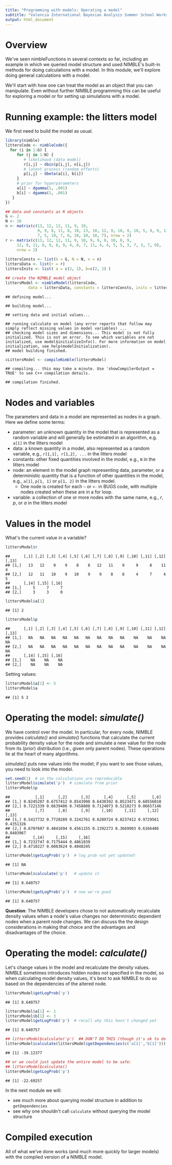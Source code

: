```yaml
---
title: "Programming with models: Operating a model"
subtitle: "Valencia International Bayesian Analysis Summer School Workshop"
output: html_document
---
```





# Overview

We've seen nimbleFunctions in several contexts so far, including an example in which we queried model structure and used NIMBLE's built-in methods for doing calculations with a model. In this module, we'll explore doing general calculations with a model. 

We'll start with how one can treat the model as an object that you can manipulate. Even without further NIMBLE programming this can be useful for exploring a model or for setting up simulations with a model.

# Running example: the litters model

We first need to build the model as usual. 


```r
library(nimble)
littersCode <- nimbleCode({
  for (i in 1:G) {
     for (j in 1:N) {
        # likelihood (data model)
        r[i,j] ~ dbin(p[i,j], n[i,j])
        # latent process (random effects)
        p[i,j] ~ dbeta(a[i], b[i]) 
     }
     # prior for hyperparameters
     a[i] ~ dgamma(1, .001)
     b[i] ~ dgamma(1, .001)
   }
})
```


```r
## data and constants as R objects
G <- 2
N <- 16
n <- matrix(c(13, 12, 12, 11, 9, 10, 
              9, 9, 8, 11, 8, 10, 13, 10, 12, 9, 10, 9, 10, 5, 9, 9, 13, 
              7, 5, 10, 7, 6, 10, 10, 10, 7), nrow = 2)
r <- matrix(c(13, 12, 12, 11, 9, 10, 9, 9, 8, 10, 8, 9, 
     12, 9, 11, 8, 9, 8, 9, 4, 8, 7, 11, 4, 4, 5, 5, 3, 7, 3, 7, 0), 
     nrow = 2)
              
littersConsts <- list(G = G, N = N, n = n)
littersData <- list(r = r)
littersInits <- list( a = c(2, 2), b=c(2, 2) )

## create the NIMBLE model object
littersModel <- nimbleModel(littersCode, 
          data = littersData, constants = littersConsts, inits = littersInits)
```

```
## defining model...
```

```
## building model...
```

```
## setting data and initial values...
```

```
## running calculate on model (any error reports that follow may simply reflect missing values in model variables) ... 
## checking model sizes and dimensions... This model is not fully initialized. This is not an error. To see which variables are not initialized, use model$initializeInfo(). For more information on model initialization, see help(modelInitialization).
## model building finished.
```


```r
cLittersModel <- compileNimble(littersModel)
```

```
## compiling... this may take a minute. Use 'showCompilerOutput = TRUE' to see C++ compilation details.
```

```
## compilation finished.
```

# Nodes and variables

The parameters and data in a model are represented as nodes in a graph. Here we define some terms:

 - parameter: an unknown quantity in the model that is represented as a random variable and will generally be estimated in an algorithm, e.g. `a[1]` in the litters model
 - data: a known quantity in a model, also represented as a random variable, e.g., `r[1,1], r[1,2], ...` in the litters model
 - constants: other fixed quantities involved in the model, e.g., `N` in the litters model
 - node: an element in the model graph representing data, parameter, or a deterministic quantity that is a function of other quantities in the model, e.g., `a[1]`, `p[1, 1]` or `p[1, 2]` in the litters model.
     - One node is created for each `~` or `<-` in BUGS code, with multiple nodes created when these are in a for loop.
 - variable: a collection of one or more nodes with the same name, e.g., *r*, *p*, or *a* in the litters model


# Values in the model

What's the current value in a variable?



```r
littersModel$r  
```

```
##      [,1] [,2] [,3] [,4] [,5] [,6] [,7] [,8] [,9] [,10] [,11] [,12] [,13]
## [1,]   13   12    9    9    8    8   12   11    9     9     8    11     4
## [2,]   12   11   10    9   10    9    9    8    8     4     7     4     5
##      [,14] [,15] [,16]
## [1,]     5     7     7
## [2,]     3     3     0
```

```r
littersModel$a[1]
```

```
## [1] 2
```

```r
littersModel$p
```

```
##      [,1] [,2] [,3] [,4] [,5] [,6] [,7] [,8] [,9] [,10] [,11] [,12] [,13]
## [1,]   NA   NA   NA   NA   NA   NA   NA   NA   NA    NA    NA    NA    NA
## [2,]   NA   NA   NA   NA   NA   NA   NA   NA   NA    NA    NA    NA    NA
##      [,14] [,15] [,16]
## [1,]    NA    NA    NA
## [2,]    NA    NA    NA
```

Setting values:


```r
littersModel$a[1] <- 5
littersModel$a
```

```
## [1] 5 2
```


# Operating the model: *simulate()*
 
We have control over the model. In particular, for every node, NIMBLE provides *calculate()* and *simulate()* functions that calculate the current probability density value for the node and simulate a new value for the node from its (prior) distribution (i.e., given only parent nodes). These operations lie at the heart of many algorithms.

*simulate()* puts new values into the model; if you want to see those values, you need to look into the model.


```r
set.seed(1)  # so the calculations are reproducible
littersModel$simulate('p')  # simulate from prior
littersModel$p
```

```
##           [,1]      [,2]      [,3]      [,4]      [,5]       [,6]
## [1,] 0.8245287 0.6757412 0.8543998 0.6430392 0.8523471 0.60556010
## [2,] 0.7221339 0.6639406 0.7458808 0.7124073 0.5210273 0.06657146
##           [,7]      [,8]      [,9]     [,10]     [,11]     [,12]     [,13]
## [1,] 0.5417732 0.7720289 0.3242761 0.6289724 0.8237412 0.9729561 0.4351326
## [2,] 0.6707607 0.4841694 0.4561155 0.1392273 0.3669903 0.6166486 0.8403967
##          [,14]     [,15]     [,16]
## [1,] 0.7232747 0.7175444 0.4861039
## [2,] 0.4710227 0.6083624 0.4848245
```

```r
littersModel$getLogProb('p')  # log prob not yet updated!
```

```
## [1] NA
```

```r
littersModel$calculate('p')   # update it
```

```
## [1] 8.640757
```

```r
littersModel$getLogProb('p')  # now we're good
```

```
## [1] 8.640757
```

**Question**: The NIMBLE developers chose to not automatically recalculate density values when a node's value changes nor deterministic dependent nodes when a parent node changes. We can discuss the the design considerations in making that choice and the advantages and disadvantages of the choice.

# Operating the model: *calculate()* 


Let's change values in the model and recalculate the density values. NIMBLE sometimes introduces hidden nodes not specified in the model, so when calculating model density values, it's best to ask NIMBLE to do so based on the dependencies of the altered node.


```r
littersModel$getLogProb('p')
```

```
## [1] 8.640757
```

```r
littersModel$a[1] <- 1
littersModel$b[1] <- 3
littersModel$getLogProb('p')  # recall why this hasn't changed yet
```

```
## [1] 8.640757
```

```r
## littersModel$calculate('p')  ## DON'T DO THIS (though it's ok to do here...)
littersModel$calculate(littersModel$getDependencies(c('a[1]','b[1]')))
```

```
## [1] -39.12377
```

```r
## or we could just update the entire model to be safe:
## littersModel$calculate()
littersModel$getLogProb('p')
```

```
## [1] -22.69257
```

In the next module we will:

 - see much more about querying model structure in addition to `getDependencies`
 - see why one shouldn't call `calculate` without querying the model structure

# Compiled execution

All of what we've done works (and much more quickly for larger models) with the compiled version of a NIMBLE model.
